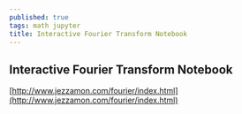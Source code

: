 ```yaml
---
published: true
tags: math jupyter
title: Interactive Fourier Transform Notebook
---
```

## Interactive Fourier Transform Notebook

[http://www.jezzamon.com/fourier/index.html](http://www.jezzamon.com/fourier/index.html)